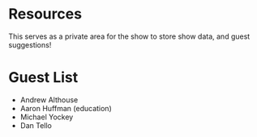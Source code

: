 # Resources
This serves as a private area for the show to store show data, and guest suggestions!

# Guest List
- Andrew Althouse
- Aaron Huffman (education)
- Michael Yockey
- Dan Tello
